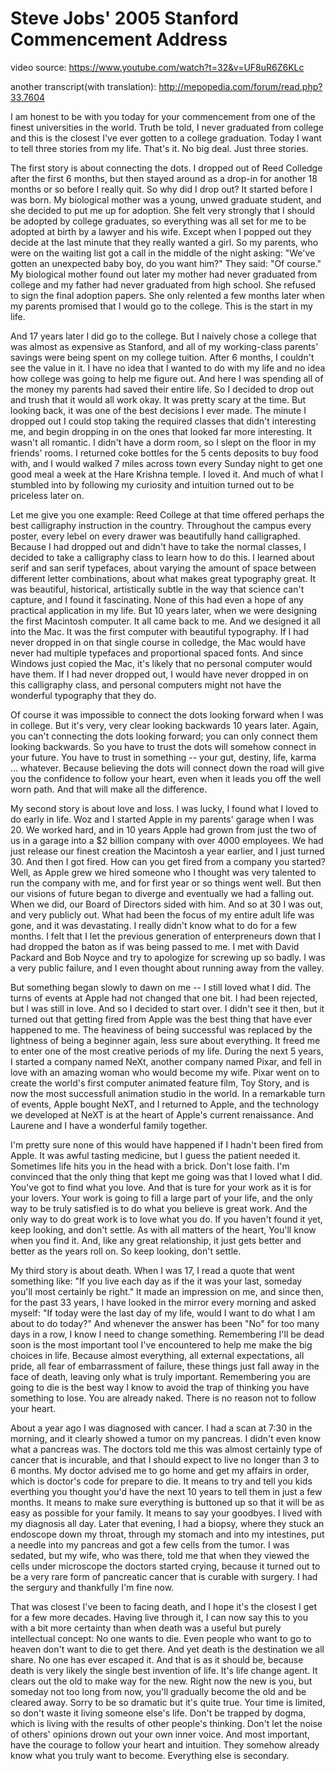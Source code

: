 Steve Jobs' 2005 Stanford Commencement Address
==============================================

video source:
https://www.youtube.com/watch?t=32&v=UF8uR6Z6KLc

another transcript(with translation):
http://mepopedia.com/forum/read.php?33,7604

I am honest to be with you today for your commencement from one of the finest universities in the world. Truth be told, I never graduated from college and this is the closest I've ever gotten to a college graduation. Today I want to tell three stories from my life. That's it. No big deal. Just three stories.

The first story is about connecting the dots. I dropped out of Reed Colledge after the first 6 months, but then stayed around as a drop-in for another 18 months or so before I really quit. So why did I drop out? It started before I was born. My biological mother was a young, unwed graduate student, and she decided to put me up for adoption. She felt very strongly that I should be adopted by college graduates, so everything was all set for me to be adopted at birth by a lawyer and his wife. Except when I popped out they decide at the last minute that they really wanted a girl. So my parents, who were on the waiting list got a call in the middle of the night asking: "We've gotten an unexpected baby boy, do you want him?" They said: "Of course." My biological mother found out later my mother had never graduated from college and my father had never graduated from high school. She refused to sign the final adoption papers. She only relented a few months later when my parents promised that I would go to the college. This is the start in my life.

And 17 years later I did go to the college. But I naively chose a college that was almost as expensive as Stanford, and all of my working-class parents' savings were being spent on my college tuition. After 6 months, I couldn't see the value in it. I have no idea that I wanted to do with my life and no idea how college was going to help me figure out. And here I was spending all of the money my parents had saved their entire life. So I decided to drop out and trush that it would all work okay. It was pretty scary at the time. But looking back, it was one of the best decisions I ever made. The minute I dropped out I could stop taking the required classes that didn't interesting me, and begin dropping in on the ones that looked far more interesting. It wasn't all romantic. I didn't have a dorm room, so I slept on the floor in my friends' rooms. I returned coke bottles for the 5 cents deposits to buy food with, and I would walked 7 miles across town every Sunday night to get one good meal a week at the Hare Krishna temple. I loved it. And much of what I stumbled into by following my curiosity and intuition turned out to be priceless later on.

Let me give you one example: Reed College at that time offered perhaps the best calligraphy instruction in the country. Throughout the campus every poster, every lebel on every drawer was beautifully hand calligraphed. Because I had dropped out and didn't have to take the normal classes, I decided to take a calligraphy class to learn how to do this. I learned about serif and san serif typefaces, about varying the amount of space between different letter combinations, about what makes great typography great. It was beautiful, historical, artistically subtle in the way that science can't capture, and I found it fascinating. None of this had even a hope of any practical application in my life. But 10 years later, when we were designing the first Macintosh computer. It all came back to me. And we designed it all into the Mac. It was the first computer with beautiful typography. If I had never dropped in on that single course in colledge, the Mac would have never had multiple typefaces and proportional spaced fonts. And since Windows just copied the Mac, it's likely that no personal computer would have them. If I had never dropped out, I would have never dropped in on this calligraphy class, and personal computers might not have the wonderful typography that they do.

Of course it was impossible to connect the dots looking forward when I was in college. But it's very, very clear looking backwards 10 years later. Again, you can't connecting the dots looking forward; you can only connect them looking backwards. So you have to trust the dots will somehow connect in your future. You have to trust in something -- your gut, destiny, life, karma ... whatever. Because believing the dots will connect down the road will give you the confidence to follow your heart, even when it leads you off the well worn path. And that will make all the difference.

My second story is about love and loss. I was lucky, I found what I loved to do early in life. Woz and I started Apple in my parents' garage when I was 20. We worked hard, and in 10 years Apple had grown from just the two of us in a garage into a $2 billion company with over 4000 employees. We had just release our finest creation the Macintosh a year earlier, and I just turned 30. And then I got fired. How can you get fired from a company you started? Well, as Apple grew we hired someone who I thought was very talented to run the company with me, and for first year or so things went well. But then our visions of future began to diverge and eventually we had a falling out. When we did, our Board of Directors sided with him. And so at 30 I was out, and very publicly out. What had been the focus of my entire adult life was gone, and it was devastating. I really didn't know what to do for a few months. I felt that I let the previous generation of enterpreneurs down that I had dropped the baton as if was being passed to me. I met with David Packard and Bob Noyce and try to apologize for screwing up so badly. I was a very public failure, and I even thought about running away from the valley.

But something began slowly to dawn on me -- I still loved what I did. The turns of events at Apple had not changed that one bit. I had been rejected, but I was still in love. And so I decided to start over. I didn't see it then, but it turned out that getting fired from Apple was the best thing that have ever happened to me. The heaviness of being successful was replaced by the lightness of being a beginner again, less sure about everything. It freed me to enter one of the most creative periods of my life. During the next 5 years, I started a company named NeXt, another company named Pixar, and fell in love with an amazing woman who would become my wife. Pixar went on to create the world's first computer animated feature film, Toy Story, and is now the most successfull animation studio in the world. In a remarkable turn of events, Apple bought NeXT, and I returned to Apple, and the technology we developed at NeXT is at the heart of Apple's current renaissance. And Laurene and I have a wonderful family together.

I'm pretty sure none of this would have happened if I hadn't been fired from Apple. It was awful tasting medicine, but I guess the patient needed it. Sometimes life hits you in the head with a brick. Don't lose faith. I'm convinced that the only thing that kept me going was that I loved what I did. You've got to find what you love. And that is ture for your work as it is for your lovers. Your work is going to fill a large part of your life, and the only way to be truly satisfied is to do what you believe is great work. And the only way to do great work is to love what you do. If you haven't found it yet, keep looking, and don't settle. As with all matters of the heart, You'll know when you find it. And, like any great relationship, it just gets better and better as the years roll on. So keep looking, don't settle.

My third story is about death. When I was 17, I read a quote that went something like: "If you live each day as if the it was your last, someday you'll most certainly be right." It made an impression on me, and since then, for the past 33 years, I have looked in the mirror every morning and asked myself: "If today were the last day of my life, would I want to do what I am about to do today?" And whenever the answer has been "No" for too many days in a row, I know I need to change something. Remembering I'll be dead soon is the most important tool I've encountered to help me make the big choices in life. Because almost everything, all external expectations, all pride, all fear of embarrassment of failure, these things just fall away in the face of death, leaving only what is truly important. Remembering you are going to die is the best way I know to avoid the trap of thinking you have something to lose. You are already naked. There is no reason not to follow your heart.

About a year ago I was diagnosed with cancer. I had a scan at 7:30 in the morning, and it clearly showed a tumor on my pancreas. I didn't even know what a pancreas was. The doctors told me this was almost certainly type of cancer that is incurable, and that I should expect to live no longer than 3 to 6 months. My doctor advised me to go home and get my affairs in order, which is doctor's code for prepare to die. It means to try and tell you kids everthing you thought you'd have the next 10 years to tell them in just a few months. It means to make sure everything is buttoned up so that it will be as easy as possible for your family. It means to say your goodbyes. I lived with my diagnosis all day. Later that evening, I had a biopsy, where they stuck an endoscope down my throat, through my stomach and into my intestines, put a needle into my pancreas and got a few cells from the tumor. I was sedated, but my wife, who was there, told me that when they viewed the cells under microscope the doctors started crying, because it turned out to be a very rare form of pancreatic cancer that is curable with surgery. I had the sergury and thankfully I'm fine now.

That was closest I've been to facing death, and I hope it's the closest I get for a few more decades. Having live through it, I can now say this to you with a bit more certainty than when death was a useful but purely intellectual concept: No one wants to die. Even people who want to go to heaven don't want to die to get there. And yet death is the destination we all share. No one has ever escaped it. And that is as it should be, because death is very likely the single best invention of life. It's life change agent. It clears out the old to make way for the new. Right now the new is you, but someday not too long from now, you'll gradually become the old and be cleared away. Sorry to be so dramatic but it's quite true. Your time is limited, so don't waste it living someone else's life. Don't be trapped by dogma, which is living with the results of other people's thinking. Don't let the noise of others' opinions drown out your own inner voice. And most important, have the courage to follow your heart and intuition. They somehow already know what you truly want to become. Everything else is secondary.

